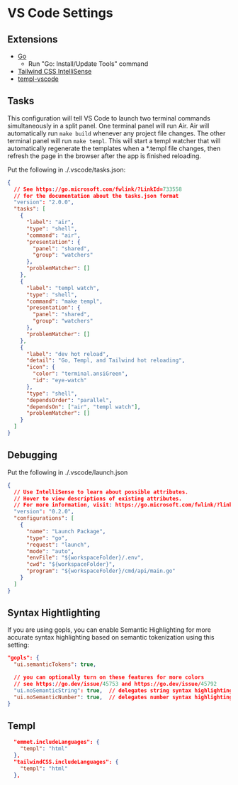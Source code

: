 # VS Code Settings

## Extensions

- [Go](https://marketplace.visualstudio.com/items?itemName=golang.Go)
  - Run "Go: Install/Update Tools" command
- [Tailwind CSS IntelliSense](https://marketplace.visualstudio.com/items?itemName=bradlc.vscode-tailwindcss)
- [templ-vscode](https://marketplace.visualstudio.com/items?itemName=a-h.templ)

## Tasks

This configuration will tell VS Code to launch two terminal commands simultaneously in a split panel. One terminal panel will run Air. Air will automatically run `make build` whenever any project file changes. The other terminal panel will run `make templ`. This will start a templ watcher that will automatically regenerate the templates when a \*.templ file changes, then refresh the page in the browser after the app is finished reloading.

Put the following in ./.vscode/tasks.json:

```json
{
  // See https://go.microsoft.com/fwlink/?LinkId=733558
  // for the documentation about the tasks.json format
  "version": "2.0.0",
  "tasks": [
    {
      "label": "air",
      "type": "shell",
      "command": "air",
      "presentation": {
        "panel": "shared",
        "group": "watchers"
      },
      "problemMatcher": []
    },
    {
      "label": "templ watch",
      "type": "shell",
      "command": "make templ",
      "presentation": {
        "panel": "shared",
        "group": "watchers"
      },
      "problemMatcher": []
    },
    {
      "label": "dev hot reload",
      "detail": "Go, Templ, and Tailwind hot reloading",
      "icon": {
        "color": "terminal.ansiGreen",
        "id": "eye-watch"
      },
      "type": "shell",
      "dependsOrder": "parallel",
      "dependsOn": ["air", "templ watch"],
      "problemMatcher": []
    }
  ]
}
```

## Debugging

Put the following in ./.vscode/launch.json

```json
{
  // Use IntelliSense to learn about possible attributes.
  // Hover to view descriptions of existing attributes.
  // For more information, visit: https://go.microsoft.com/fwlink/?linkid=830387
  "version": "0.2.0",
  "configurations": [
    {
      "name": "Launch Package",
      "type": "go",
      "request": "launch",
      "mode": "auto",
      "envFile": "${workspaceFolder}/.env",
      "cwd": "${workspaceFolder}",
      "program": "${workspaceFolder}/cmd/api/main.go"
    }
  ]
}
```

## Syntax Hightlighting

If you are using gopls, you can enable Semantic Highlighting for more accurate syntax highlighting based on semantic tokenization using this setting:

```json
"gopls": {
  "ui.semanticTokens": true,

  // you can optionally turn on these features for more colors
  // see https://go.dev/issue/45753 and https://go.dev/issue/45792
  "ui.noSemanticString": true,  // delegates string syntax highlighting to vscode
  "ui.noSemanticNumber": true,  // delegates number syntax highlighting to vscode
}
```

## Templ

```json
  "emmet.includeLanguages": {
    "templ": "html"
  },
  "tailwindCSS.includeLanguages": {
    "templ": "html"
  },
```
